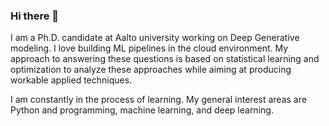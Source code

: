 ### Hi there 👋

I am a Ph.D. candidate at Aalto university working on Deep Generative modeling. I love building ML pipelines in the cloud environment. My approach to answering these questions is based on statistical learning and optimization to analyze these approaches while aiming at producing workable applied techniques. 

I am constantly in the process of learning. My general interest areas are Python and programming, machine learning, and deep learning.
